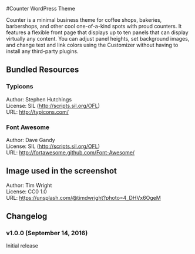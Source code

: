 #Counter WordPress Theme

Counter is a minimal business theme for coffee shops, bakeries, barbershops, and other cool one-of-a-kind spots with proud counters. It features a flexible front page that displays up to ten panels that can display virtually any content. You can adjust panel heights, set background images, and change text and link colors using the Customizer without having to install any third-party plugins.

## Bundled Resources

### Typicons  
Author: Stephen Hutchings  
License: SIL (http://scripts.sil.org/OFL)  
URL: http://typicons.com/

### Font Awesome  
Author: Dave Gandy  
License: SIL (http://scripts.sil.org/OFL)  
URL: http://fortawesome.github.com/Font-Awesome/

## Image used in the screenshot  
Author: Tim Wright  
License: CC0 1.0  
URL: https://unsplash.com/@timdwright?photo=4_DHVx6OgeM

## Changelog

### v1.0.0 (September 14, 2016)
Initial release
